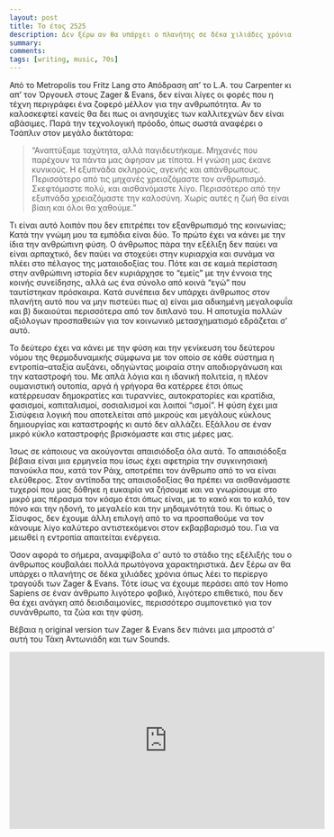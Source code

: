 ```yaml
---
layout: post
title: Το έτος 2525
description: Δεν ξέρω αν θα υπάρχει ο πλανήτης σε δέκα χιλιάδες χρόνια όπως λέει το περίεργο τραγούδι των Zager & Evans. Τότε ίσως να έχουμε περάσει από τον Homo Sapiens σε έναν άνθρωπο λιγότερο φοβικό, λιγότερο επιθετικό, που δεν θα έχει ανάγκη από δεισιδαιμονίες, περισσότερο συμπονετικό για τον συνάνθρωπο, τα ζώα και την φύση.
summary: 
comments: 
tags: [writing, music, 70s]
---
```


Από το Metropolis του Fritz Lang στο Απόδραση απ’ το L.A. του Carpenter κι απ’ τον Όργουελ στους Zager & Evans, δεν είναι λίγες οι φορές που η τέχνη περιγράφει ένα ζοφερό μέλλον για την ανθρωπότητα. Αν το καλοσκεφτεί κανείς θα δει πως οι ανησυχίες των καλλιτεχνών δεν είναι αβάσιμες. Παρά την τεχνολογική πρόοδο, όπως σωστά αναφέρει ο Τσάπλιν στον μεγάλο δικτάτορα:

> “Αναπτύξαμε ταχύτητα, αλλά παγιδευτήκαμε. Μηχανές που παρέχουν τα πάντα μας άφησαν με τίποτα. Η γνώση μας έκανε κυνικούς. Η εξυπνάδα σκληρούς, αγενής και απάνθρωπους. Περισσότερο από τις μηχανές χρειαζόμαστε τον ανθρωπισμό. Σκεφτόμαστε πολύ, και αισθανόμαστε λίγο. Περισσότερο από την εξυπνάδα χρειαζόμαστε την καλοσύνη. Χωρίς αυτές η ζωή θα είναι βίαιη και όλοι θα χαθούμε.”

Τι είναι αυτό λοιπόν που δεν επιτρέπει τον εξανθρωπισμό της κοινωνίας; Κατά την γνώμη μου τα εμπόδια είναι δύο. Το πρώτο έχει να κάνει με την ίδια την ανθρώπινη φύση. Ο άνθρωπος πάρα την εξέλιξη δεν παύει να είναι αρπαχτικό, δεν παύει να στοχεύει στην κυριαρχία και συνάμα να πλέει στο πέλαγος της ματαιοδοξίας του. Πότε και σε καμιά περίσταση στην ανθρώπινη ιστορία δεν κυριάρχησε το “εμείς” με την έννοια της κοινής συνείδησης, αλλά ως ένα σύνολο από κοινά “εγώ” που ταυτίστηκαν πρόσκαιρα. Κατά συνέπεια δεν υπάρχει άνθρωπος στον πλανήτη αυτό που να μην πιστεύει πως α) είναι μια αδικημένη μεγαλοφυΐα και β) δικαιούται περισσότερα από τον διπλανό του. Η αποτυχία πολλών αξιόλογων προσπαθειών για τον κοινωνικό μετασχηματισμό εδράζεται σ’ αυτό. 

Το δεύτερο έχει να κάνει με την φύση και την γενίκευση του δεύτερου νόμου της θερμοδυναμικής σύμφωνα με τον οποίο σε κάθε σύστημα η εντροπία–αταξία αυξάνει, οδηγώντας μοιραία στην αποδιοργάνωση και την καταστροφή του. Με απλά λόγια και η ιδανική πολιτεία, η πλέον ουμανιστική ουτοπία, αργά ή γρήγορα θα κατέρρεε έτσι όπως κατέρρευσαν δημοκρατίες και τυραννίες, αυτοκρατορίες και κρατίδια, φασισμοί, καπιταλισμοί, σοσιαλισμοί και λοιποί “ισμοί”. Η φύση έχει μια Σισύφεια λογική που αποτελείται από μικρούς και μεγάλους κύκλους δημιουργίας και καταστροφής κι αυτό δεν αλλάζει. Εξάλλου σε έναν μικρό κύκλο καταστροφής βρισκόμαστε και στις μέρες μας.

Ίσως σε κάποιους να ακούγονται απαισιόδοξα όλα αυτά. Το απαισιόδοξα βέβαια είναι μια ερμηνεία που ίσως έχει αφετηρία την συγκινησιακή πανούκλα που, κατά τον Ράιχ, αποτρέπει τον άνθρωπο από το να είναι ελεύθερος. Στον αντίποδα της απαισιοδοξίας θα πρέπει να αισθανόμαστε τυχεροί που μας δόθηκε η ευκαιρία να ζήσουμε και να γνωρίσουμε στο μικρό μας πέρασμα τον κόσμο έτσι όπως είναι, με το κακό και το καλό, τον πόνο και την ηδονή, το μεγαλείο και την μηδαμινότητά του. Κι όπως ο Σίσυφος, δεν έχουμε άλλη επιλογή από το να προσπαθούμε να τον κάνουμε λίγο καλύτερο αντιστεκόμενοι στον εκβαρβαρισμό του. Για να μειωθεί η εντροπία απαιτείται ενέργεια.

Όσον αφορά το σήμερα, αναμφίβολα σ’ αυτό το στάδιο της εξέλιξής του ο άνθρωπος κουβαλάει πολλά πρωτόγονα χαρακτηριστικά. Δεν ξέρω αν θα υπάρχει ο πλανήτης σε δέκα χιλιάδες χρόνια όπως λέει το περίεργο τραγούδι των Zager & Evans. Τότε ίσως να έχουμε περάσει από τον Homo Sapiens σε έναν άνθρωπο λιγότερο φοβικό, λιγότερο επιθετικό, που δεν θα έχει ανάγκη από δεισιδαιμονίες, περισσότερο συμπονετικό για τον συνάνθρωπο, τα ζώα και την φύση.

Βέβαια η original version των Zager & Evans δεν πιάνει μια μπροστά σ’ αυτή του Τάκη Αντωνιάδη και των Sounds.

<div class="youtube-embed-container">
	<iframe width="560" height="315" src="https://www.youtube.com/embed/-cn0dvl1qtI" title="YouTube video player" frameborder="0" allow="accelerometer; autoplay; clipboard-write; encrypted-media; gyroscope; picture-in-picture" allowfullscreen></iframe>
</div>